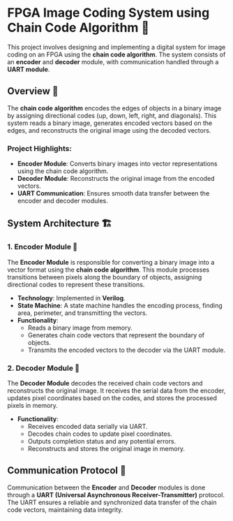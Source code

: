 # FPGA Image Coding System using Chain Code Algorithm 📸

This project involves designing and implementing a digital system for image coding on an FPGA using the **chain code algorithm**. The system consists of an **encoder** and **decoder** module, with communication handled through a **UART module**.

## Overview 🌟

The **chain code algorithm** encodes the edges of objects in a binary image by assigning directional codes (up, down, left, right, and diagonals). This system reads a binary image, generates encoded vectors based on the edges, and reconstructs the original image using the decoded vectors.

### Project Highlights:

- **Encoder Module**: Converts binary images into vector representations using the chain code algorithm.
- **Decoder Module**: Reconstructs the original image from the encoded vectors.
- **UART Communication**: Ensures smooth data transfer between the encoder and decoder modules.

## System Architecture 🏗️

### 1. Encoder Module 🔄

The **Encoder Module** is responsible for converting a binary image into a vector format using the **chain code algorithm**. This module processes transitions between pixels along the boundary of objects, assigning directional codes to represent these transitions.

- **Technology**: Implemented in **Verilog**.
- **State Machine**: A state machine handles the encoding process, finding area, perimeter, and transmitting the vectors.
- **Functionality**:
  - Reads a binary image from memory.
  - Generates chain code vectors that represent the boundary of objects.
  - Transmits the encoded vectors to the decoder via the UART module.

### 2. Decoder Module 🔄

The **Decoder Module** decodes the received chain code vectors and reconstructs the original image. It receives the serial data from the encoder, updates pixel coordinates based on the codes, and stores the processed pixels in memory.

- **Functionality**:
  - Receives encoded data serially via UART.
  - Decodes chain codes to update pixel coordinates.
  - Outputs completion status and any potential errors.
  - Reconstructs and stores the original image in memory.

## Communication Protocol 📡

Communication between the **Encoder** and **Decoder** modules is done through a **UART (Universal Asynchronous Receiver-Transmitter)** protocol. The UART ensures a reliable and synchronized data transfer of the chain code vectors, maintaining data integrity.

